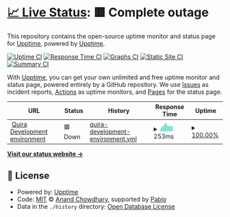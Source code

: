 # [📈 Live Status](https://demo.upptime.js.org): <!--live status--> **🟥 Complete outage**

This repository contains the open-source uptime monitor and status page for [Upptime](https://upptime.js.org), powered by [Upptime](https://github.com/upptime/upptime).

[![Uptime CI](https://github.com/Bryan-Herrera-DEV/quira-status-systems/workflows/Uptime%20CI/badge.svg)](https://github.com/Bryan-Herrera-DEV/quira-status-systems/actions?query=workflow%3A%22Uptime+CI%22)
[![Response Time CI](https://github.com/Bryan-Herrera-DEV/quira-status-systems/workflows/Response%20Time%20CI/badge.svg)](https://github.com/Bryan-Herrera-DEV/quira-status-systems/actions?query=workflow%3A%22Response+Time+CI%22)
[![Graphs CI](https://github.com/Bryan-Herrera-DEV/quira-status-systems/workflows/Graphs%20CI/badge.svg)](https://github.com/Bryan-Herrera-DEV/quira-status-systems/actions?query=workflow%3A%22Graphs+CI%22)
[![Static Site CI](https://github.com/Bryan-Herrera-DEV/quira-status-systems/workflows/Static%20Site%20CI/badge.svg)](https://github.com/Bryan-Herrera-DEV/quira-status-systems/actions?query=workflow%3A%22Static+Site+CI%22)
[![Summary CI](https://github.com/Bryan-Herrera-DEV/quira-status-systems/workflows/Summary%20CI/badge.svg)](https://github.com/Bryan-Herrera-DEV/quira-status-systems/actions?query=workflow%3A%22Summary+CI%22)

With [Upptime](https://upptime.js.org), you can get your own unlimited and free uptime monitor and status page, powered entirely by a GitHub repository. We use [Issues](https://github.com/upptime/upptime/issues) as incident reports, [Actions](https://github.com/Bryan-Herrera-DEV/quira-status-systems/actions) as uptime monitors, and [Pages](https://demo.upptime.js.org) for the status page.

<!--start: status pages-->
<!-- This summary is generated by Upptime (https://github.com/upptime/upptime) -->
<!-- Do not edit this manually, your changes will be overwritten -->
<!-- prettier-ignore -->
| URL | Status | History | Response Time | Uptime |
| --- | ------ | ------- | ------------- | ------ |
| <img alt="" src="https://icons.duckduckgo.com/ip3/app-dev.quira-ai.com.ico" height="13"> [Quira Development environment](https://app-dev.quira-ai.com/sign-in) | 🟥 Down | [quira-development-environment.yml](https://github.com/Bryan-Herrera-DEV/quira-status-systems/commits/HEAD/history/quira-development-environment.yml) | <details><summary><img alt="Response time graph" src="./graphs/quira-development-environment/response-time-week.png" height="20"> 253ms</summary><br><a href="https://Bryan-Herrera-DEV.github.io/quira-status-systems/history/quira-development-environment"><img alt="Response time 252" src="https://img.shields.io/endpoint?url=https%3A%2F%2Fraw.githubusercontent.com%2FBryan-Herrera-DEV%2Fquira-status-systems%2FHEAD%2Fapi%2Fquira-development-environment%2Fresponse-time.json"></a><br><a href="https://Bryan-Herrera-DEV.github.io/quira-status-systems/history/quira-development-environment"><img alt="24-hour response time 323" src="https://img.shields.io/endpoint?url=https%3A%2F%2Fraw.githubusercontent.com%2FBryan-Herrera-DEV%2Fquira-status-systems%2FHEAD%2Fapi%2Fquira-development-environment%2Fresponse-time-day.json"></a><br><a href="https://Bryan-Herrera-DEV.github.io/quira-status-systems/history/quira-development-environment"><img alt="7-day response time 253" src="https://img.shields.io/endpoint?url=https%3A%2F%2Fraw.githubusercontent.com%2FBryan-Herrera-DEV%2Fquira-status-systems%2FHEAD%2Fapi%2Fquira-development-environment%2Fresponse-time-week.json"></a><br><a href="https://Bryan-Herrera-DEV.github.io/quira-status-systems/history/quira-development-environment"><img alt="30-day response time 261" src="https://img.shields.io/endpoint?url=https%3A%2F%2Fraw.githubusercontent.com%2FBryan-Herrera-DEV%2Fquira-status-systems%2FHEAD%2Fapi%2Fquira-development-environment%2Fresponse-time-month.json"></a><br><a href="https://Bryan-Herrera-DEV.github.io/quira-status-systems/history/quira-development-environment"><img alt="1-year response time 252" src="https://img.shields.io/endpoint?url=https%3A%2F%2Fraw.githubusercontent.com%2FBryan-Herrera-DEV%2Fquira-status-systems%2FHEAD%2Fapi%2Fquira-development-environment%2Fresponse-time-year.json"></a></details> | <details><summary><a href="https://Bryan-Herrera-DEV.github.io/quira-status-systems/history/quira-development-environment">100.00%</a></summary><a href="https://Bryan-Herrera-DEV.github.io/quira-status-systems/history/quira-development-environment"><img alt="All-time uptime 99.99%" src="https://img.shields.io/endpoint?url=https%3A%2F%2Fraw.githubusercontent.com%2FBryan-Herrera-DEV%2Fquira-status-systems%2FHEAD%2Fapi%2Fquira-development-environment%2Fuptime.json"></a><br><a href="https://Bryan-Herrera-DEV.github.io/quira-status-systems/history/quira-development-environment"><img alt="24-hour uptime 100.00%" src="https://img.shields.io/endpoint?url=https%3A%2F%2Fraw.githubusercontent.com%2FBryan-Herrera-DEV%2Fquira-status-systems%2FHEAD%2Fapi%2Fquira-development-environment%2Fuptime-day.json"></a><br><a href="https://Bryan-Herrera-DEV.github.io/quira-status-systems/history/quira-development-environment"><img alt="7-day uptime 100.00%" src="https://img.shields.io/endpoint?url=https%3A%2F%2Fraw.githubusercontent.com%2FBryan-Herrera-DEV%2Fquira-status-systems%2FHEAD%2Fapi%2Fquira-development-environment%2Fuptime-week.json"></a><br><a href="https://Bryan-Herrera-DEV.github.io/quira-status-systems/history/quira-development-environment"><img alt="30-day uptime 100.00%" src="https://img.shields.io/endpoint?url=https%3A%2F%2Fraw.githubusercontent.com%2FBryan-Herrera-DEV%2Fquira-status-systems%2FHEAD%2Fapi%2Fquira-development-environment%2Fuptime-month.json"></a><br><a href="https://Bryan-Herrera-DEV.github.io/quira-status-systems/history/quira-development-environment"><img alt="1-year uptime 99.99%" src="https://img.shields.io/endpoint?url=https%3A%2F%2Fraw.githubusercontent.com%2FBryan-Herrera-DEV%2Fquira-status-systems%2FHEAD%2Fapi%2Fquira-development-environment%2Fuptime-year.json"></a></details>

<!--end: status pages-->

[**Visit our status website →**](https://demo.upptime.js.org)

## 📄 License

- Powered by: [Upptime](https://github.com/upptime/upptime)
- Code: [MIT](./LICENSE) © [Anand Chowdhary](https://anandchowdhary.com), supported by [Pabio](https://pabio.com)
- Data in the `./history` directory: [Open Database License](https://opendatacommons.org/licenses/odbl/1-0/)
